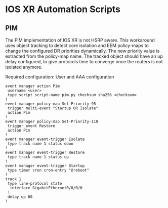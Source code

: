 # IOS XR Automation Scripts

## PIM

The PIM implementation of IOS XR is not HSRP aware. This workaround uses
object tracking to detect core isolation and EEM policy-maps to change the
configured DR priorities dynamically. The new priority value is extracted from
the policy-map name. The tracked object should have an up delay configured,
to give protocols time to converge once the routers is not isolated anymore.

Required configuration:
User and AAA configuration

```
event manager action Pim
 username <user>
 type script script-name pim.py checksum sha256 <checksum>
!
event manager policy-map Set-Priority-95
 trigger multi-event "Startup OR Isolate"
 action Pim
!
event manager policy-map Set-Priority-110
 trigger event Restore
 action Pim
!
event manager event-trigger Isolate
 type track name 1 status down
!
event manager event-trigger Restore
 type track name 1 status up
!
event manager event-trigger Startup
 type timer cron cron-entry "@reboot"
!
track 1
 type line-protocol state
  interface GigabitEthernet0/0/0/0
 !
 delay up 60
!
```
